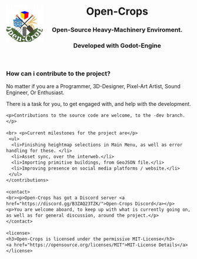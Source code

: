 <header>
    <img align="left" width="100" height="100" src="./Docs/Wiki/Logo/Open-Crops-Flag_Transparent_256.png">
    <h1>Open-Crops</h1>
    <h3>Open-Source Heavy-Machinery Enviroment.</h3>
    <h3>Developed with Godot-Engine</h3>
   </header>
   
   <contributions>
    <h3>How can i contribute to the project?</h3>
    <p>No matter if you are a Programmer, 3D-Designer, Pixel-Art Artist, Sound Engineer, Or Enthusiast.</p>
    <p>There is a task for you, to get engaged with, and help with the development.</p>
    
    <p>Contributions to the source code are welcome, to the -dev branch.</p>
    
    <br> <p>Current milestones for the project are</p>
     <ul>
      <li>Finishing heightmap selections in Main Menu, as well as error handling for these. </li>
      <li>Asset sync, over the interweb.</li>
      <li>Importing primitive buildings, from GeoJSON file.</li>
      <li>Improving presence on social media platforms / website.</li>
     </ul> 
    </contributions>
    
    <contact>
    <br><p>Open-Crops has got a Discord server <a href="https://discord.gg/B3ZAQ23TZK/">Open-Crops Discord</a></p>
    <p>You are welcome aboard, to keep up with what is currently going on, as well as for general discussion, around the project.</p>
    </contact>
    
    <license>
    <h3>Open-Crops is licensed under the permissive MIT-License</h3>
    <a href="https://opensource.org/licenses/MIT">MIT-License Details</a>
    </license>
